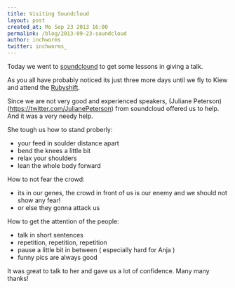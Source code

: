 ```yaml
---
title: Visiting Soundcloud
layout: post
created_at: Mo Sep 23 2013 16:00
permalink: /blog/2013-09-23-soundcloud
author: inchworms
twitter: inchworms_
---
```


Today we went to [soundclound](https://soundcloud.com/) to get some lessons in giving a talk.

As you all have probably noticed its just three more days until we fly to Kiew and attend the [Rubyshift](http://rubyshift.org/).

Since we are not very good and experienced speakers, (Juliane Peterson)(https://twitter.com/JulianePeterson) from soundcloud offered us to help. And it was a very needy help.

She tough us how to stand proberly:

  - your feed in soulder distance apart
  - bend the knees a little bit
  - relax your shoulders
  - lean the whole body forward


How to not fear the crowd:

  - its in our genes, the crowd in front of us is our enemy and we should not show any fear!
  - or else they gonna attack us


How to get the attention of the people:

  - talk in short sentences
  - repetition, repetition, repetition
  - pause a little bit in between ( especially hard for Anja )
  - funny pics are always good


It was great to talk to her and gave us a lot of confidence. Many many thanks!